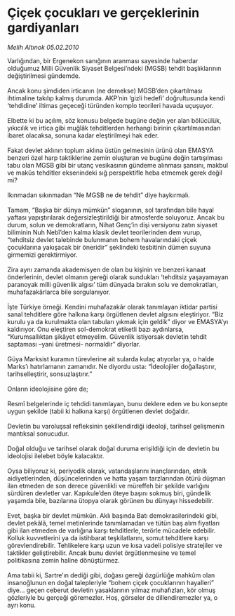 # Çiçek çocukları ve gerçeklerinin gardiyanları

*Melih Altınok 05.02.2010*

<div class="taraf_structure_2col_1zq">
<div class="margen_n">



 <p>Varlığından, bir Ergenekon sanığının aranması sayesinde haberdar olduğumuz Milli Güvenlik Siyaset Belgesi’ndeki (MGSB) tehdit başlıklarının değiştirilmesi gündemde. <br/><br/>Ancak konu şimdiden irticanın (ne demekse) MGSB’den çıkartılması ihtimaline takılıp kalmış durumda. AKP’nin ‘gizli hedefi’ doğrultusunda kendi ‘tehdidine’ iltimas geçeceği türünden komplo teorileri havada uçuşuyor. <br/><br/>Elbette ki bu açılım, söz konusu belgede bugüne değin yer alan bölücülük, yıkıcılık ve irtica gibi muğlâk tehditlerden herhangi birinin çıkartılmasından ibaret olacaksa, sonuna kadar eleştirilmeyi hak eder. <br/><br/>Fakat devlet aklının toplum aklına üstün gelmesinin ürünü olan EMASYA benzeri özel harp taktiklerine zemin oluşturan ve bugüne değin tartışılması tabu olan MGSB gibi bir utanç vesikasının gündeme alınması şansını, makbul ve makûs tehditler eksenindeki sığ perspektifle heba etmemek gerek değil mi? <br/><br/>Ikınmadan sıkınmadan “Ne MGSB ne de tehdit” diye haykırmalı. <br/><br/>Tamam, “Başka bir dünya mümkün” sloganının, sol tarafından bile hayal yaftası yapıştırılarak değersizleştirildiği bir atmosferde soluyoruz. Ancak bu durum, solun ve demokratların, Nihat Genç’in dişi versiyonu zatın siyaset biliminin Nuh Nebî’den kalma klasik devlet teorilerinden dem vurup, “tehditsiz devlet talebinde bulunmanın bohem havalarındaki çiçek çocuklarına yakışacak bir öneridir” şeklindeki tesbitinin dümen suyuna girmemizi gerektirmiyor. <br/><br/>Zira aynı zamanda akademisyen de olan bu kişinin ve benzeri kanaat önderlerinin, devlet olmanın gereği olarak sundukları ‘tehditsiz yaşayamayan paranoyak milli güvenlik algısı’ tüm dünyada bırakın solu ve demokratları, muhafazakârlarca bile sorgulanıyor. <br/><br/>İşte Türkiye örneği. Kendini muhafazakâr olarak tanımlayan iktidar partisi sanal tehditlere göre halkına karşı örgütlenen devlet algısını eleştiriyor. “Biz kurulu ya da kurulmakta olan tabuları yıkmak için geldik” diyor ve EMASYA’yı kaldırıyor. Onu eleştiren sol-demokrat etiketli bazı aydınlarsa, “Kurumsallıktan şikâyet etmeyelim. Güvenlik istiyorsak devletin tehdit saptaması –yani üretmesi- normaldir” diyorlar. <br/><br/>Güya Marksist kuramın türevlerine ait sularda kulaç atıyorlar ya, o halde Marks’ı hatırlamanın zamanıdır. Ne diyordu usta: “İdeolojiler doğallaştırır, tarihselleştirir, sonsuzlaştırır.” <br/><br/>Onların ideolojisine göre de; <br/><br/>Resmî belgelerinde iç tehdidi tanımlayan, bunu deklere eden ve bu konsepte uygun şekilde (tabii ki halkına karşı) örgütlenen devlet doğaldır. <br/><br/>Devletin bu varoluşsal refleksinin şekillendirdiği ideoloji, tarihsel gelişmenin mantıksal sonucudur. <br/><br/>Doğal olduğu ve tarihsel olarak doğal duruma erişildiği için de devletin bu ideolojisi ilelebet böyle kalacaktır. <br/><br/>Oysa biliyoruz ki, periyodik olarak, vatandaşlarını inançlarından, etnik aidiyetlerinden, düşüncelerinden ve hatta yaşam tarzlarından ötürü düşman ilan etmeden de son derece güvenlikli ve müreffeh bir şekilde varlığını sürdüren devletler var. Kapıkule’den öteye başını sokmuş biri, gündelik yaşamda bile, bazılarına ütopya olarak görünen bu dünyayı hissedebilir. <br/><br/>Evet, başka bir devlet mümkün. Aklı başında Batı demokrasilerindeki gibi, devlet pekâlâ, temel metinlerinde tanımlamadan ve tütün baş alım fiyatları gibi ilan etmeden de varlığına karşı tehditlerle, terörle mücadele edebilir. Kolluk kuvvetlerini ya da istihbarat teşkilatlarını, somut tehditlere karşı görevlendirebilir. Tehlikelere karşı uzun ve kısa vadeli polisiye stratejiler ve taktikler geliştirebilir. Ancak bunu devlet örgütlenmesine ve temel politikasına zemin haline dönüştürmez. <br/><br/>Ama tabii ki, Sartre’ın dediği gibi, doğası gereği özgürlüğe mahkûm olan insanoğlunun en doğal talepleriyle “bohem çiçek çocuklarının hayalleri” diye... geçen ceberut devletin yasaklarının yılmaz muhafızları, kör olmuş gözleriyle bu gerçeği göremezler. Hoş, görseler de dillendiremezler ya, o ayrı konu.</p>
<br/>
<br/>
<br/>



<br/>


<div id="taraf_not">
</div>

</div>


</div>
